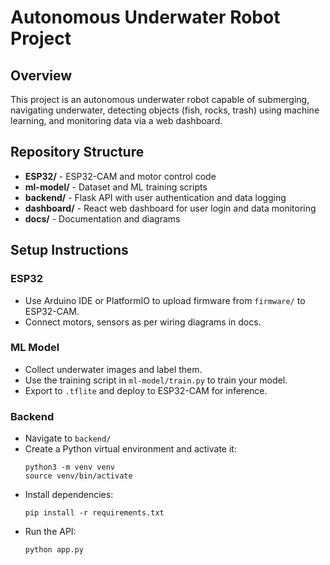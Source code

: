 # Autonomous Underwater Robot Project

## Overview
This project is an autonomous underwater robot capable of submerging, navigating underwater, detecting objects (fish, rocks, trash) using machine learning, and monitoring data via a web dashboard.

## Repository Structure
- **ESP32/** - ESP32-CAM and motor control code         
- **ml-model/** - Dataset and ML training scripts
- **backend/** - Flask API with user authentication and data logging
- **dashboard/** - React web dashboard for user login and data monitoring
- **docs/** - Documentation and diagrams

## Setup Instructions

### ESP32
- Use Arduino IDE or PlatformIO to upload firmware from `firmware/` to ESP32-CAM.
- Connect motors, sensors as per wiring diagrams in docs.

### ML Model
- Collect underwater images and label them.
- Use the training script in `ml-model/train.py` to train your model.
- Export to `.tflite` and deploy to ESP32-CAM for inference.

### Backend
- Navigate to `backend/`
- Create a Python virtual environment and activate it:
  ```
  python3 -m venv venv
  source venv/bin/activate
  ```
- Install dependencies:
  ```
  pip install -r requirements.txt
  ```
- Run the API:
  ```
  python app.py
  ```

